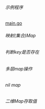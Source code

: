 ###### 示例程序
[main.go](./main.go)

###### 映射(集合)Map


###### 判断key是否存在

###### 多层map操作

###### nil map

###### 二维Map存取值